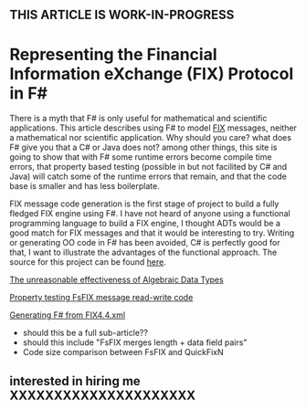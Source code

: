 ## THIS ARTICLE IS WORK-IN-PROGRESS


# Representing the Financial Information eXchange (FIX) Protocol in F# #


There is a myth that F# is only useful for mathematical and scientific applications. This article describes using F# to model [FIX](https://en.wikipedia.org/wiki/Financial_Information_eXchange) messages, neither a mathematical nor scientific application. Why should you care? what does F# give you that a C# or Java does not? among other things, this site is going to show that with F# some runtime errors become compile time errors, that property based testing (possible in but not facilited by C# and Java) will catch some of the runtime errors that remain, and that the code base is smaller and has less boilerplate.

FIX message code generation is the first stage of project to build a fully fledged FIX engine using F#. I have not heard of anyone using a functional programming language to build a FIX engine, I thought ADTs would be a good match for FIX messages and that it would be interesting to try. Writing or generating OO code in F# has been avoided, C# is perfectly good for that, I want to illustrate the advantages of the functional approach. The source for this project can be found [here](https://github.com/Ian144/fsFixGen).


[The unreasonable effectiveness of Algebraic Data Types](ADTs.md)


[Property testing FsFIX message read-write code](PropertyTesting.md)

[Generating F# from FIX4.4.xml](xx.md)
- should this be a full sub-article??
- should this include "FsFIX merges length + data field pairs"
- Code size comparison between FsFIX and QuickFixN




## interested in hiring me XXXXXXXXXXXXXXXXXXXXX








